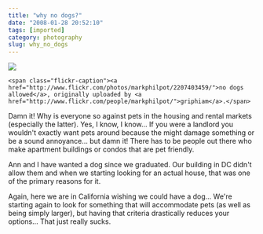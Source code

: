 ```yaml
---
title: "why no dogs?"
date: "2008-01-28 20:52:10"
tags: [imported]
category: photography
slug: why_no_dogs
---
```

	
<div class="flickr-frame">
	<a href="http://www.flickr.com/photos/markphilpot/2207403459/" title="photo sharing"><img src="http://farm3.static.flickr.com/2251/2207403459_d20bc3f340.jpg" class="flickr-photo" /></a>

	<span class="flickr-caption"><a href="http://www.flickr.com/photos/markphilpot/2207403459/">no dogs allowed</a>, originally uploaded by <a href="http://www.flickr.com/people/markphilpot/">griphiam</a>.</span>
</div>

Damn it!  Why is everyone so against pets in the housing and rental markets (especially the latter).  Yes, I know, I know... If you were a landlord you wouldn't exactly want pets around because the might damage something or be a sound annoyance... but damn it!  There has to be people out there who make apartment buildings or condos that are pet friendly.

Ann and I have wanted a dog since we graduated.  Our building in DC didn't allow them and when we starting looking for an actual house, that was one of the primary reasons for it.

Again, here we are in California wishing we could have a dog...  We're starting again to look for something that will accommodate pets (as well as being simply larger), but having that criteria drastically reduces your options...  That just really sucks.
